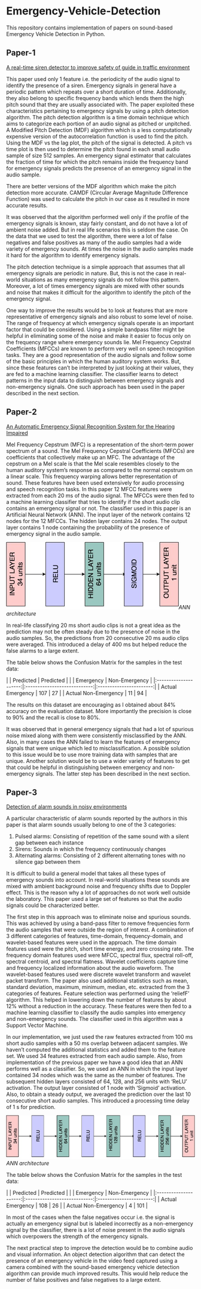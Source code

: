# Emergency-Vehicle-Detection
This repository contains implementation of papers on sound-based Emergency Vehicle Detection in Python.  

## Paper-1
[A real-time siren detector to improve safety of guide in traffic environment](https://ieeexplore.ieee.org/document/7080691/)

This paper used only 1 feature i.e. the periodicity of the audio signal to identify the presence of a siren. Emergency signals in general have a periodic pattern which repeats over a short duration of time. Additionally, they also belong to specific frequency bands which lends them the high pitch sound that they are usually associated with. The paper exploited these characteristics pertaining to emergency signals by using a pitch detection algorithm. The pitch detection algorithm is a time domain technique which aims to categorize each portion of an audio signal as pitched or unpitched. A Modified Pitch Detection (MDF) algorithm which is a less computationally expensive version of the autocorrelation function is used to find the pitch. Using the MDF vs the lag plot, the pitch of the signal is detected. A pitch vs time plot is then used to determine the pitch found in each small audio sample of size 512 samples. An emergency signal estimator that calculates the fraction of time for which the pitch remains inside the frequency band for emergency signals predicts the presence of an emergency signal in the audio sample.

There are better versions of the MDF algorithm which make the pitch detection more accurate. CAMDF (Circular Average Magnitude Difference Function) was used to calculate the pitch in our case as it resulted in more accurate results.  

It was observed that the algorithm performed well only if the profile of the emergency signals is known, stay fairly constant, and do not have a lot of ambient noise added. But in real life scenarios this is seldom the case. On the data that we used to test the algorithm, there were a lot of false negatives and false positives as many of the audio samples had a wide variety of emergency sounds. At times the noise in the audio samples made it hard for the algorithm to identify emergency signals.  

The pitch detection technique is a simple approach that assumes that all emergency signals are periodic in nature. But, this is not the case in real-world situations as many emergency signals do not follow this pattern. Moreover, a lot of times emergency signals are mixed with other sounds and noise that makes it difficult for the algorithm to identify the pitch of the emergency signal.  

One way to improve the results would be to look at features that are more representative of emergency signals and also robust to some level of noise. The range of frequency at which emergency signals operate is an important factor that could be considered. Using a simple bandpass filter might be helpful in eliminating some of the noise and make it easier to focus only on the frequency range where emergency sounds lie. Mel Frequency Cepstral Coefficients (MFCCs) are known to perform very well on speech recognition tasks. They are a good representation of the audio signals and follow some of the basic principles in which the human auditory system works. But, since these features can’t be interpreted by just looking at their values, they are fed to a machine learning classifier. The classifier learns to detect patterns in the input data to distinguish between emergency signals and non-emergency signals. One such approach has been used in the paper described in the next section.


## Paper-2
[An Automatic Emergency Signal Recognition System for the Hearing Impaired](https://ieeexplore.ieee.org/document/4041054/)

Mel Frequency Cepstrum (MFC) is a representation of the short-term power spectrum of a sound. The Mel Frequency Cepstral Coefficients (MFCCs) are coefficients that collectively make up an MFC. The advantage of the cepstrum on a Mel scale is that the Mel scale resembles closely to the human auditory system’s response as compared to the normal cepstrum on a linear scale. This frequency warping allows better representation of sound. These features have been used extensively for audio processing and speech recognition tasks. In this paper 12 MFCC features were extracted from each 20 ms of the audio signal. The MFCCs were then fed to a machine learning classifier that tries to identify if the short audio clip contains an emergency signal or not. The classifier used in this paper is an Artificial Neural Network (ANN). The input layer of the network contains 12 nodes for the 12 MFCCs. The hidden layer contains 24 nodes. The output layer contains 1 node containing the probability of the presence of emergency signal in the audio sample.  

![](Paper-2/NN2.jpeg "ANN-2 diagram")*ANN architecture*

In real-life classifying 20 ms short audio clips is not a great idea as the prediction may not be often steady due to the presence of noise in the audio samples. So, the predictions from 20 consecutive 20 ms audio clips were averaged. This introduced a delay of 400 ms but helped reduce the false alarms to a large extent.  

The table below shows the Confusion Matrix for the samples in the test data: 

|                       | Predicted                    | Predicted               |
|                       | Emergency                    | Non-Emergency           |
|:---------------------:|:----------------------------:|:-----------------------:|
| Actual Emergency      | 107                          | 27                      |
| Actual Non-Emergency  | 11                           | 94                      |

The results on this dataset are encouraging as I obtained about 84% accuracy on the evaluation dataset. More importantly the precision is close to 90% and the recall is close to 80%.  

It was observed that in general emergency signals that had a lot of spurious noise mixed along with them were consistently misclassified by the ANN. Also, in many cases the ANN failed to learn the features of emergency signals that were unique which led to misclassification. A possible solution to this issue would be to use more training data with samples that are unique. Another solution would be to use a wider variety of features to get that could be helpful in distinguishing between emergency and non-emergency signals. The latter step has been described in the next section.  


## Paper-3
[Detection of alarm sounds in noisy environments](https://ieeexplore.ieee.org/abstract/document/8081527/)

A particular characteristic of alarm sounds reported by the authors in this paper is that alarm sounds usually belong to one of the 3 categories:
1.	Pulsed alarms: Consisting of repetition of the same sound with a silent gap between each instance
2.	Sirens: Sounds in which the frequency continuously changes
3.	Alternating alarms: Consisting of 2 different alternating tones with no silence gap between them  

It is difficult to build a general model that takes all these types of emergency sounds into account. In real-world situations these sounds are mixed with ambient background noise and frequency shifts due to Doppler effect. This is the reason why a lot of approaches do not work well outside the laboratory. This paper used a large set of features so that the audio signals could be characterized better.  

The first step in this approach was to eliminate noise and spurious sounds. This was achieved by using a band-pass filter to remove frequencies form the audio samples that were outside the region of interest. A combination of 3 different categories of features, time-domain, frequency-domain, and wavelet-based features were used in the approach. The time domain features used were the pitch, short time energy, and zero crossing rate. The frequency domain features used were MFCC, spectral flux, spectral roll-off, spectral centroid, and spectral flatness. Wavelet coefficients capture time and frequency localized information about the audio waveform. The wavelet-based features used were discrete wavelet transform and wavelet packet transform. The paper also used additional statistics such as mean, standard deviation, maximum, minimum, median, etc. extracted from the 3 categories of features. Feature selection was performed using the ‘reliefF’ algorithm. This helped in lowering down the number of features by about 12% without a reduction in the accuracy. These features were then fed to a machine learning classifier to classify the audio samples into emergency and non-emergency sounds. The classifier used in this algorithm was a Support Vector Machine.  

In our implementation, we just used the raw features extracted from 100 ms short audio samples with a 50 ms overlap between adjacent samples. We haven’t computed the additional statistics and added them to the feature set. We used 34 features extracted from each audio sample. Also, from implementation of the previous paper we have a good idea that an ANN performs well as a classifier. So, we used an ANN in which the input layer contained 34 nodes which was the same as the number of features. The subsequent hidden layers consisted of 64, 128, and 256 units with ‘ReLU’ activation. The output layer consisted of 1 node with ‘Sigmoid’ activation. Also, to obtain a steady output, we averaged the prediction over the last 10 consecutive short audio samples. This introduced a processing time delay of 1 s for prediction.  

![alt text](Paper-3/NN3.jpeg "ANN-3 diagram")*ANN architecture*

The table below shows the Confusion Matrix for the samples in the test data: 

|                       | Predicted                    | Predicted               |
|                       | Emergency                    | Non-Emergency           |
|:---------------------:|:----------------------------:|:-----------------------:|
| Actual Emergency      | 108                          | 26                      |
| Actual Non-Emergency  | 4                            | 101                     |


In most of the cases when the false negatives occur i.e. the signal is actually an emergency signal but is labeled incorrectly as a non-emergency signal by the classifier, there is a lot of noise present in the audio signals which overpowers the strength of the emergency signals.  

The next practical step to improve the detection would be to combine audio and visual information. An object detection algorithm that can detect the presence of an emergency vehicle in the video feed captured using a camera combined with the sound-based emergency vehicle detection algorithm can provide much improved results. This would help reduce the number of false positives and false negatives to a large extent.
